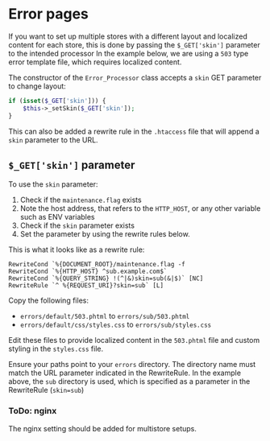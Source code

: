# Error pages

If you want to set up multiple stores with a different layout and localized content for each store, this is done by passing the `$_GET['skin']` parameter to the intended processor In the example below, we are using a `503` type error template file, which requires localized content.

The constructor of the `Error_Processor` class accepts a `skin` GET parameter to change layout:

```php
if (isset($_GET['skin'])) {
    $this->_setSkin($_GET['skin']);
}
```

This can also be added a rewrite rule in the `.htaccess` file that will append a `skin` parameter to the URL.

## `$_GET['skin']` parameter

To use the `skin` parameter:

1. Check if the `maintenance.flag` exists
2. Note the host address, that refers to the `HTTP_HOST`, or any other variable such as ENV variables
3. Check if the `skin` parameter exists
4. Set the parameter by using the rewrite rules below.

This is what it looks like as a rewrite rule:

```
RewriteCond `%{DOCUMENT_ROOT}/maintenance.flag -f
RewriteCond `%{HTTP_HOST} ^sub.example.com$`
RewriteCond `%{QUERY_STRING} !(^|&)skin=sub(&|$)` [NC]
RewriteRule `^ %{REQUEST_URI}?skin=sub` [L]
```

Copy the following files:

*  `errors/default/503.phtml` to `errors/sub/503.phtml`
*  `errors/default/css/styles.css` to `errors/sub/styles.css`

Edit these files to provide localized content in the `503.phtml` file and custom styling in the `styles.css` file.

Ensure your paths point to your `errors` directory. The directory name must match the URL parameter indicated in the RewriteRule. In the example above, the `sub` directory is used, which is specified as a parameter in the RewriteRule (`skin=sub`)

### ToDo: nginx
The nginx setting should be added for multistore setups.
